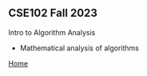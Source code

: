 ## CSE102 Fall 2023
Intro to Algorithm Analysis
- Mathematical analysis of algorithms

[Home](https://github.com/noel-ball/School-Projects/tree/main)
